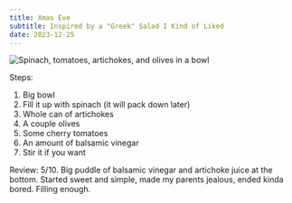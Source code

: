 ```yaml
---
title: Xmas Eve
subtitle: Inspired by a "Greek" Salad I Kind of Liked
date: 2023-12-25
---
```


![Spinach, tomatoes, artichokes, and olives in a bowl](image.png)

Steps:
1. Big bowl
2. Fill it up with spinach (it will pack down later)
3. Whole can of artichokes
4. A couple olives
5. Some cherry tomatoes
6. An amount of balsamic vinegar
7. Stir it if you want

Review:
5/10.
Big puddle of balsamic vinegar and artichoke juice at the bottom. Started sweet and simple, made my parents jealous, ended kinda bored. Filling enough.